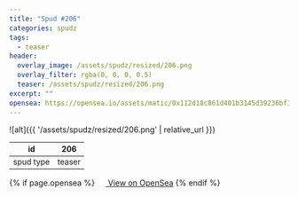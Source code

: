 ```yaml
---
title: "Spud #206"
categories: spudz
tags:
  - teaser
header:
  overlay_image: /assets/spudz/resized/206.png
  overlay_filter: rgba(0, 0, 0, 0.5)
  teaser: /assets/spudz/resized/206.png
excerpt: ""
opensea: https://opensea.io/assets/matic/0x112d18c861d401b3145d39236bf149f01e18beed/206
---
```

![alt]({{ '/assets/spudz/resized/206.png' | relative_url }})

| id | 206 |
|-|-|
| spud type | teaser |

{% if page.opensea %}
<a href="{{page.opensea}}" class="btn btn--info" onclick="window.open(this.href, '_blank'); return false;"><img src="/assets/images/opensea.svg" width="16px"><span>  View on OpenSea</span></a>
{% endif %}
